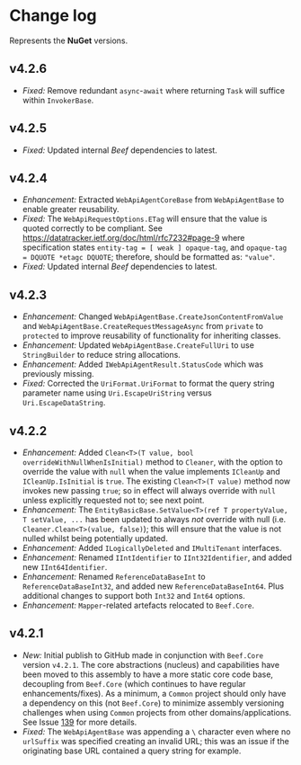 ﻿# Change log

Represents the **NuGet** versions.

## v4.2.6
- *Fixed:* Remove redundant `async`-`await` where returning `Task` will suffice within `InvokerBase`.

## v4.2.5
- *Fixed:* Updated internal _Beef_ dependencies to latest.

## v4.2.4
- *Enhancement:* Extracted `WebApiAgentCoreBase` from `WebApiAgentBase` to enable greater reusability.
- *Fixed:* The `WebApiRequestOptions.ETag` will ensure that the value is quoted correctly to be compliant. See https://datatracker.ietf.org/doc/html/rfc7232#page-9 where specification states `entity-tag = [ weak ] opaque-tag`, and `opaque-tag = DQUOTE *etagc DQUOTE`; therefore, should be formatted as: `"value"`.
- *Fixed:* Updated internal _Beef_ dependencies to latest.

## v4.2.3
- *Enhancement:* Changed `WebApiAgentBase.CreateJsonContentFromValue` and `WebApiAgentBase.CreateRequestMessageAsync` from `private` to `protected` to improve reusability of functionality for inheriting classes.
- *Enhancement:* Updated `WebApiAgentBase.CreateFullUri` to use `StringBuilder` to reduce string allocations.
- *Enhancement:* Added `IWebApiAgentResult.StatusCode` which was previously missing.
- *Fixed:* Corrected the `UriFormat.UriFormat` to format the query string parameter name using `Uri.EscapeUriString` versus `Uri.EscapeDataString`.

## v4.2.2
- *Enhancement:* Added `Clean<T>(T value, bool overrideWithNullWhenIsInitial)` method to `Cleaner`, with the option to override the value with `null` when the value implements `ICleanUp` and `ICleanUp.IsInitial` is `true`. The existing `Clean<T>(T value)` method now invokes new passing `true`; so in effect will always override with `null` unless explicitly requested not to; see next point.
- *Enhancement:* The `EntityBasicBase.SetValue<T>(ref T propertyValue, T setValue, ...` has been updated to always _not_ override with null (i.e. `Cleaner.Clean<T>(value, false)`); this will ensure that the value is not nulled whilst being potentially updated.
- *Enhancement:* Added `ILogicallyDeleted` and `IMultiTenant` interfaces.
- *Enhancement:* Renamed `IIntIdentifier` to `IInt32Identifier`, and added new `IInt64Identifier`.
- *Enhancement:* Renamed `ReferenceDataBaseInt` to `ReferenceDataBaseInt32`, and added new `ReferenceDataBaseInt64`. Plus additional changes to support both `Int32` and `Int64` options.
- *Enhancement:* `Mapper`-related artefacts relocated to `Beef.Core`.

## v4.2.1
- *New:* Initial publish to GitHub made in conjunction with `Beef.Core` version `v4.2.1`. The core abstractions (nucleus) and capabilities have been moved to this assembly to have a more static core code base, decoupling from `Beef.Core` (which continues to have regular enhancements/fixes). As a minimum, a `Common` project should only have a dependency on this (not `Beef.Core`) to minimize assembly versioning challenges when using `Common` projects from other domains/applications. See Issue [139](https://github.com/Avanade/Beef/issues/139) for more details.
- *Fixed:* The `WebApiAgentBase` was appending a `\` character even where no `urlSuffix` was specified creating an invalid URL; this was an issue if the originating base URL contained a query string for example.